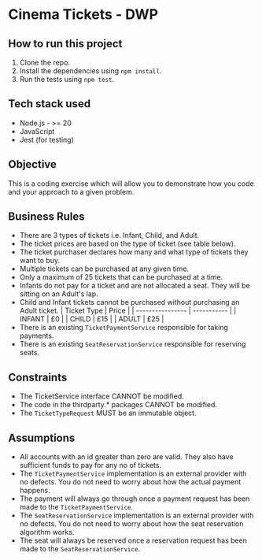 # Cinema Tickets - DWP

## How to run this project

1. Clone the repo.
2. Install the dependencies using `npm install`.
3. Run the tests using `npm test`.

## Tech stack used

- Node.js - >= 20
- JavaScript
- Jest (for testing)

## Objective

This is a coding exercise which will allow you to demonstrate how you code and your approach to a given problem.

## Business Rules

- There are 3 types of tickets i.e. Infant, Child, and Adult.
- The ticket prices are based on the type of ticket (see table below).
- The ticket purchaser declares how many and what type of tickets they want to buy.
- Multiple tickets can be purchased at any given time.
- Only a maximum of 25 tickets that can be purchased at a time.
- Infants do not pay for a ticket and are not allocated a seat. They will be sitting on an Adult's lap.
- Child and Infant tickets cannot be purchased without purchasing an Adult ticket.
  | Ticket Type | Price |
  | ---------------- | ----------- |
  | INFANT | £0 |
  | CHILD | £15 |
  | ADULT | £25 |
- There is an existing `TicketPaymentService` responsible for taking payments.
- There is an existing `SeatReservationService` responsible for reserving seats.

## Constraints

- The TicketService interface CANNOT be modified.
- The code in the thirdparty.\* packages CANNOT be modified.
- The `TicketTypeRequest` MUST be an immutable object.

## Assumptions

- All accounts with an id greater than zero are valid. They also have sufficient funds to pay for any no of tickets.
- The `TicketPaymentService` implementation is an external provider with no defects. You do not need to worry about how the actual payment happens.
- The payment will always go through once a payment request has been made to the `TicketPaymentService`.
- The `SeatReservationService` implementation is an external provider with no defects. You do not need to worry about how the seat reservation algorithm works.
- The seat will always be reserved once a reservation request has been made to the `SeatReservationService`.
